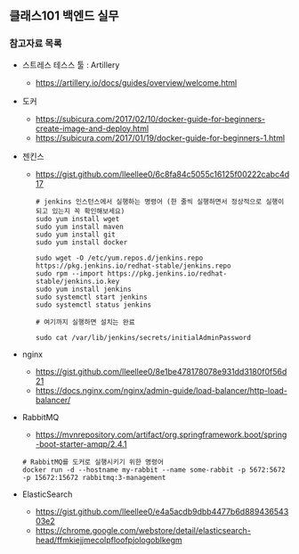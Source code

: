 ## 클래스101 백엔드 실무

### 참고자료 목록

- 스트레스 테스스 툴 : Artillery
  - https://artillery.io/docs/guides/overview/welcome.html

- 도커
  - https://subicura.com/2017/02/10/docker-guide-for-beginners-create-image-and-deploy.html
  - https://subicura.com/2017/01/19/docker-guide-for-beginners-1.html

- 젠킨스
  - https://gist.github.com/lleellee0/6c8fa84c5055c16125f00222cabc4d17
    ```
    # jenkins 인스턴스에서 실행하는 명령어 (한 줄씩 실행하면서 정상적으로 실행이 되고 있는지 꼭 확인해보세요)
    sudo yum install wget
    sudo yum install maven
    sudo yum install git
    sudo yum install docker

    sudo wget -O /etc/yum.repos.d/jenkins.repo https://pkg.jenkins.io/redhat-stable/jenkins.repo
    sudo rpm --import https://pkg.jenkins.io/redhat-stable/jenkins.io.key
    sudo yum install jenkins
    sudo systemctl start jenkins
    sudo systemctl status jenkins

    # 여기까지 실행하면 설치는 완료

    sudo cat /var/lib/jenkins/secrets/initialAdminPassword
    ```

- nginx
  - https://gist.github.com/lleellee0/8e1be478178078e931dd3180f0f56d21
  - https://docs.nginx.com/nginx/admin-guide/load-balancer/http-load-balancer/

- RabbitMQ
  - https://mvnrepository.com/artifact/org.springframework.boot/spring-boot-starter-amqp/2.4.1
  ```
  # RabbitMQ를 도커로 실행시키기 위한 명령어
  docker run -d --hostname my-rabbit --name some-rabbit -p 5672:5672 -p 15672:15672 rabbitmq:3-management
  ```
  
- ElasticSearch
  - https://gist.github.com/lleellee0/e4a5acdb9dbb4477b6d88943654303e2
  - https://chrome.google.com/webstore/detail/elasticsearch-head/ffmkiejjmecolpfloofpjologoblkegm
